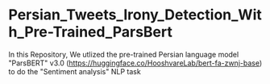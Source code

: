 # Persian_Tweets_Irony_Detection_With_Pre-Trained_ParsBert
In this Repository, We utlized the pre-trained Persian language model "ParsBERT" v3.0 (https://huggingface.co/HooshvareLab/bert-fa-zwnj-base) to do the "Sentiment analysis" NLP task
